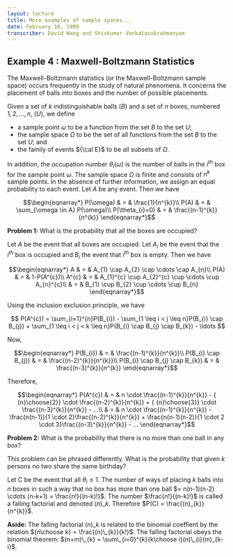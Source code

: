 ```yaml
---
layout: lecture
title: More examples of sample spaces...
date: February 10, 1999
transcriber: David Wang and Shivkumar Venkatasubrahmanyam
---
```


Example 4 : Maxwell-Boltzmann Statistics
----------------------------------------

The Maxwell-Boltzmann statistics (or the Maxwell-Boltzmann sample space) occurs frequently in the study of natural phenomena. It concerns the placement of balls into boxes and the number of possible placements.

Given a set of $k$ indistinguishable balls ($B$) and a set of $n$ boxes, numbered $1,2,...,n$, ($U$),  we define

* a sample point $\omega$ to be a function from the set $B$ to the set $U$;
* the sample space $\Omega$ to be the set of all functions from the set $B$ to the set $U$; and
* the family of events ${\cal E}$ to be all subsets of $\Omega$.

In addition, the occupation number $\theta_{i}(\omega)$ is the number
of balls in the $i^{th}$ box for the sample point $\omega$. The sample
space $\Omega$ is finite and consists of $n^{k}$ sample points. In the
absence of further information, we assign an equal probability to each
event. Let $A$ be any event. Then we have

$$\begin{eqnarray*}
P(\omega) & = & \frac{1}{n^{k}}\\
P(A) & = & \sum_{\omega \in A} P(\omega)\\
P(\theta_{i}=0) & = & \frac{(n-1)^{k}}{n^{k}}
\end{eqnarray*}$$

**Problem 1:** What is the probability that all the boxes are occupied?

Let $A$ be the event that all boxes are occupied. Let $A_{i}$ be the
event that the $i^{th}$ box is occupied and $B_{i}$ the event that
$i^{th}$ box is empty. Then we have

$$\begin{eqnarray*}
A & = & A_{1} \cap A_{2} \cap \cdots \cap A_{n}\\
P(A) & = & 1-P(A^{c})\\
A^{c} & = & A_{1}^{c} \cup  A_{2}^{c} \cup \cdots \cup A_{n}^{c}\\
& = & B_{1} \cup B_{2} \cup \cdots \cup B_{n}
\end{eqnarray*}$$

Using the inclusion exclusion principle, we have

$$
P(A^{c}) = \sum_{i=1}^{n}P(B_{i}) - \sum_{1 \leq i < j \leq n}P(B_{i} \cap B_{j}) + \sum_{1 \leq i < j < k \leq n}P(B_{i} \cap B_{j} \cap B_{k}) - \ldots
$$

Now,

$$\begin{eqnarray*}
P(B_{i}) & = & \frac{(n-1)^{k}}{n^{k}}\\
P(B_{i} \cap B_{j}) & = & \frac{(n-2)^{k}}{n^{k}}\\
P(B_{i} \cap B_{j} \cap B_{k}) & = & \frac{(n-3)^{k}}{n^{k}}
\end{eqnarray*}$$

Therefore,

$$\begin{eqnarray*}
P(A^{c}) & = & n \cdot \frac{(n-1)^{k}}{n^{k}} - { {n}\choose{2}} \cdot \frac{(n-2)^{k}}{n^{k}} + { {n}\choose{3}} \cdot \frac{(n-3)^{k}}{n^{k}} - ...\\
& = & n \cdot \frac{(n-1)^{k}}{n^{k}} - \frac{n(n-1)}{1 \cdot 2}\frac{(n-2)^{k}}{n^{k}} + \frac{n(n-1)(n-2)}{1 \cdot 2 \cdot 3}\frac{(n-3)^{k}}{n^{k}} - ...
\end{eqnarray*}$$

**Problem 2:** What is the probability that there is no more than one ball in any box?

This problem can be phrased differently. What is the probability that given $k$ persons no two share the same birthday?

Let C be the event that all $\theta_{i} \leq 1$. The number of ways of
placing $k$ balls into $n$ boxes in such a way that no box has more
than one ball $= n(n-1)(n-2) \cdots (n-k+1) = \frac{n!}{(n-k)!}$. The
number $\frac{n!}{(n-k)!}$ is called a falling factorial and denoted
$(n)\_k$.  Therefore $P(C) = \frac{(n)_{k}}{n^{k}}$.

**Aside:** The falling factorial $(n)\_k$ is related to the binomial
coeffient by the relation ${n\choose k} = \frac{(n)\_{k}}{k!}$.
The falling factorial obeys the binomial theorem:  $(n+m)\_{k} =
\sum\_{i=0}^{k}{k\choose i}(n)\_{i}(m)_{k-i}$.
